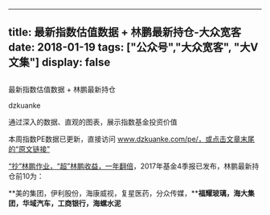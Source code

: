 
---
title:   最新指数估值数据 + 林鹏最新持仓-大众宽客
date: 2018-01-19
tags: ["公众号","大众宽客", "大V文集"]
display: false
---


## 



最新指数估值数据 + 林鹏最新持仓




dzkuanke




通过深入的数据、直观的图表，展示指数基金投资价值


本周指数PE数据已更新，直接访问 www.dzkuanke.com/pe/，或点击文章末尾的“原文链接”



[“抄”林鹏作业，“超”林鹏收益，一年翻倍](http://mp.weixin.qq.com/s?__biz=MzAwMTc1MDcwNw==&amp;mid=2648272679&amp;idx=1&amp;sn=9f0df52fbcdcb00982685097ab4bf285&amp;chksm=82f92cfbb58ea5ed82941053b1c71b24d8856a183cc972aea612a5095f522715e91ab4f4e91e&amp;scene=21#wechat_redirect)，2017年基金4季报已发布，林鹏最新持仓前10为：

**美的集团，伊利股份，海康威视，复星医药，分众传媒，****福耀玻璃，海大集团，华域汽车，工商银行，海螺水泥**













